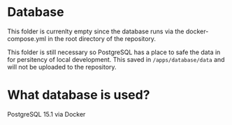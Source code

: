 # Database

This folder is currenlty empty since the database runs via the
docker-compose.yml in the root directory of the repository.

This folder is still necessary so PostgreSQL has a place to safe the data in for persitency of local development.
This saved in `/apps/database/data` and will not be uploaded to the repository.

# What database is used?
PostgreSQL 15.1 via Docker